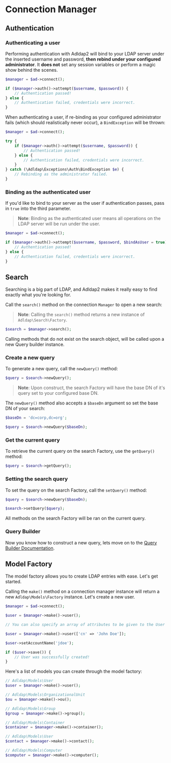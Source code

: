 # Connection Manager

## Authentication

### Authenticating a user

Performing authentication with Adldap2 will bind to your LDAP server under the inserted username and password, **then
rebind under your configured administrator**. It **does not** set any session variables or perform a magic 
show behind the scenes.

```php
$manager = $ad->connect();

if ($manager->auth()->attempt($username, $password)) {
    // Authentication passed!
} else {
    // Authentication failed, credentials were incorrect.
}
```

When authenticating a user, if re-binding as your configured administrator fails
(which should realistically never occur), a `BindException` will be thrown:

```php
$manager = $ad->connect();

try {
    if ($manager->auth()->attempt($username, $password)) {
        // Authentication passed!
    } else {
        // Authentication failed, credentials were incorrect.
    }   
} catch (\Adldap\Exceptions\Auth\BindException $e) {
    // Rebinding as the administrator failed.
}
```

### Binding as the authenticated user

If you'd like to bind to your server as the user if authentication passes, pass in `true` into the third parameter.

> **Note**: Binding as the authenticated user means all operations on the LDAP server will be run under the user.

```php
$manager = $ad->connect();

if ($manager->auth()->attempt($username, $password, $bindAsUser = true)) {
    // Authentication passed!
} else {
    // Authentication failed, credentials were incorrect.
}
```

## Search

Searching is a big part of LDAP, and Adldap2 makes it really easy to find exactly what you're looking for.

Call the `search()` method on the connection `Manager` to open a new search:

> **Note**: Calling the `search()` method returns a new instance of `Adldap\Search\Factory`.

```php
$search = $manager->search();
```

Calling methods that do not exist on the search object, will be called upon a new Query builder instance.

### Create a new query

To generate a new query, call the `newQuery()` method:

```php
$query = $search->newQuery();
```

> **Note**: Upon construct, the search Factory will have the base DN of it's query set to your configured base DN.

The `newQuery()` method also accepts a `$baseDn` argument so set the base DN of your search:

```php
$baseDn = 'dc=corp,dc=org';

$query = $search->newQuery($baseDn);
```

### Get the current query

To retrieve the current query on the search Factory, use the `getQuery()` method:

```php
$query = $search->getQuery();
```

### Setting the search query

To set the query on the search Factory, call the `setQuery()` method:

```php
$query = $search->newQuery($baseDn);

$search->setQuery($query);
```

All methods on the search Factory will be ran on the current query.

### Query Builder

Now you know how to construct a new query, lets move on to the [Query Builder Documentation](https://github.com/adldap2/adldap2/docs/query-builder.md).

## Model Factory

The model factory allows you to create LDAP entries with ease. Let's get started.

Calling the `make()` method on a connection manager instance will return a new `Adldap\Models\Factory` instance. Let's
create a new user.

```php
$manager = $ad->connect();

$user = $manager->make()->user();

// You can also specify an array of attributes to be given to the User model on construct.

$user = $manager->make()->user(['cn' => 'John Doe']);

$user->setAccountName('jdoe');

if ($user->save()) {
    // User was successfully created!
}
```

Here's a list of models you can create through the model factory:

```php
// Adldap\Models\User
$user = $manager->make()->user();

// Adldap\Models\OrganizationalUnit
$ou = $manager->make()->ou();

// Adldap\Models\Group
$group = $manager->make()->group();

// Adldap\Models\Container
$container = $manager->make()->container();

// Adldap\Models\User
$contact = $manager->make()->contact();

// Adldap\Models\Computer
$computer = $manager->make()->computer();
```
